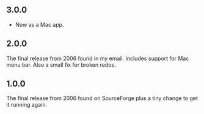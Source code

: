 ## 3.0.0

- Now as a Mac app.

## 2.0.0

The final release from 2006 found in my email. Includes support for Mac menu bar. Also a small fix for broken redos.

## 1.0.0

The final release from 2006 found on SourceForge plus a tiny change to get it running again.
